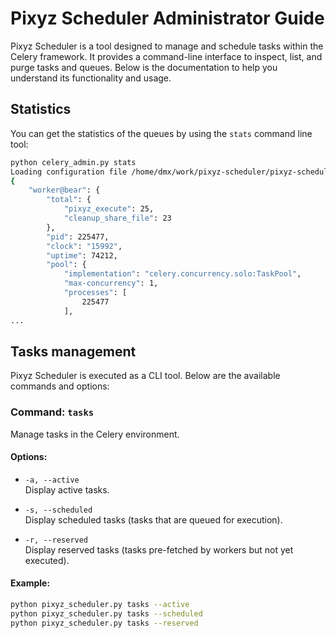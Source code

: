 # Pixyz Scheduler Administrator Guide
Pixyz Scheduler is a tool designed to manage and schedule tasks within the Celery framework. It provides a command-line interface to inspect, list, and purge tasks and queues. Below is the documentation to help you understand its functionality and usage.


## Statistics
You can get the statistics of the queues by using the `stats` command line tool:

```bash
python celery_admin.py stats
Loading configuration file /home/dmx/work/pixyz-scheduler/pixyz-scheduler.conf
{
    "worker@bear": {
        "total": {
            "pixyz_execute": 25,
            "cleanup_share_file": 23
        },
        "pid": 225477,
        "clock": "15992",
        "uptime": 74212,
        "pool": {
            "implementation": "celery.concurrency.solo:TaskPool",
            "max-concurrency": 1,
            "processes": [
                225477
            ],
...
```

## Tasks management

Pixyz Scheduler is executed as a CLI tool. Below are the available commands and options:

### Command: `tasks`
Manage tasks in the Celery environment.

#### Options:
- `-a, --active`  
  Display active tasks.
  
- `-s, --scheduled`  
  Display scheduled tasks (tasks that are queued for execution).
  
- `-r, --reserved`  
  Display reserved tasks (tasks pre-fetched by workers but not yet executed).

#### Example:
```bash
python pixyz_scheduler.py tasks --active
python pixyz_scheduler.py tasks --scheduled
python pixyz_scheduler.py tasks --reserved
```